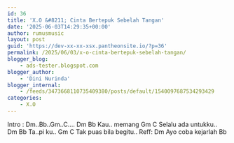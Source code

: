 ```yaml
---
id: 36
title: 'X.O &#8211; Cinta Bertepuk Sebelah Tangan'
date: '2025-06-03T14:29:35+00:00'
author: rumusmusic
layout: post
guid: 'https://dev-xx-xx-xsx.pantheonsite.io/?p=36'
permalink: /2025/06/03/x-o-cinta-bertepuk-sebelah-tangan/
blogger_blog:
    - ads-tester.blogspot.com
blogger_author:
    - 'Dini Nurinda'
blogger_internal:
    - /feeds/3473668110735409380/posts/default/1540097687534293429
categories:
    - X.O
---
```


Intro : Dm..Bb..Gm..C…. Dm Bb Kau.. memang Gm C Selalu ada untukku.. Dm Bb Ta..pi ku.. Gm C Tak puas bila begitu.. Reff: Dm Ayo coba kejarlah Bb
